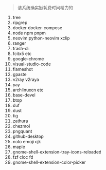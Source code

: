 > 装系统确实挺耗费时间精力的

1. tree
2. ripgrep
3. docker docker-compose
4. node npm pnpm
5. neovim python-neovim xclip
6. ranger
7. trash-cli
8. fcitx5 etc
9. google-chrome
10. visual-studio-code
11. flameshot
12. gpaste
13. v2ray v2raya
14. yay
15. archlinuxcn etc
16. base-devel
17. btop
18. duf
19. dust
20. tig
21. zathura
22. chezmoi
23. pngquant
24. github-desktop
25. noto emoji cjk
26. maple 
27. gnome-shell-extension-tray-icons-reloaded
28. fzf cloc fd
29. gnome-shell-extension-color-picker



